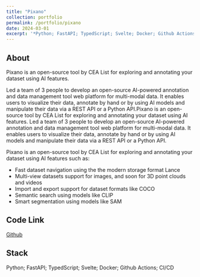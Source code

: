 ```yaml
---
title: "Pixano"
collection: portfolio
permalink: /portfolio/pixano
date: 2024-03-01
excerpt: '*Python; FastAPI; TypedScript; Svelte; Docker; Github Actions; CI/CD*<br/>[Github](https://github.com/juliendenize/pixano)'
---
```


## About

Pixano is an open-source tool by CEA List for exploring and annotating your dataset using AI features.

Led a team of 3 people to develop an open-source AI-powered annotation and data management tool web platform for multi-modal data. It enables users to visualize their data, annotate by hand or by using AI models and manipulate their data via a REST API or a Python API.Pixano is an open-source tool by CEA List for exploring and annotating your dataset using AI features. Led a team of 3 people to develop an open-source AI-powered annotation and data management tool web platform for multi-modal data. It enables users to visualize their data, annotate by hand or by using AI models and manipulate their data via a REST API or a Python API.

Pixano is an open-source tool by CEA List for exploring and annotating your dataset using AI features such as:
- Fast dataset navigation using the the modern storage format Lance
- Multi-view datasets support for images, and soon for 3D point clouds and videos
- Import and export support for dataset formats like COCO
- Semantic search using models like CLIP
- Smart segmentation using models like SAM

## Code Link

[Github](https://github.com/juliendenize/pixano)

## Stack

Python; FastAPI; TypedScript; Svelte; Docker; Github Actions; CI/CD

